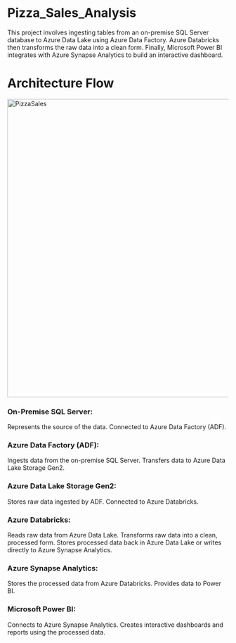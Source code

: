 # Pizza_Sales_Analysis
This project involves ingesting tables from an on-premise SQL Server database to Azure Data Lake using Azure Data Factory. Azure Databricks then transforms the raw data into a clean form. Finally, Microsoft Power BI integrates with Azure Synapse Analytics to build an interactive dashboard.
# Architecture Flow
<img width="678" alt="PizzaSales" src="https://github.com/sashikumarmalugu/Pizza_Sales_Analysis/assets/172464710/87061899-507d-4447-971b-354660710627">

### On-Premise SQL Server:

Represents the source of the data.
Connected to Azure Data Factory (ADF).
### Azure Data Factory (ADF):

Ingests data from the on-premise SQL Server.
Transfers data to Azure Data Lake Storage Gen2.
### Azure Data Lake Storage Gen2:

Stores raw data ingested by ADF.
Connected to Azure Databricks.
### Azure Databricks:

Reads raw data from Azure Data Lake.
Transforms raw data into a clean, processed form.
Stores processed data back in Azure Data Lake or writes directly to Azure Synapse Analytics.
### Azure Synapse Analytics:

Stores the processed data from Azure Databricks.
Provides data to Power BI.
### Microsoft Power BI:

Connects to Azure Synapse Analytics.
Creates interactive dashboards and reports using the processed data.
